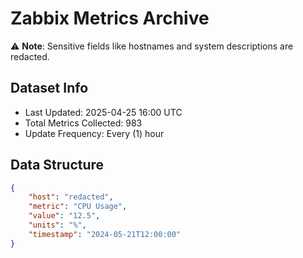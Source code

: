 # Zabbix Metrics Archive

⚠️ **Note**: Sensitive fields like hostnames and system descriptions are redacted.

## Dataset Info
- Last Updated: 2025-04-25 16:00 UTC
- Total Metrics Collected: 983
- Update Frequency: Every (1) hour

## Data Structure
```json
{
    "host": "redacted",
    "metric": "CPU Usage",
    "value": "12.5",
    "units": "%",
    "timestamp": "2024-05-21T12:00:00"
}
```
